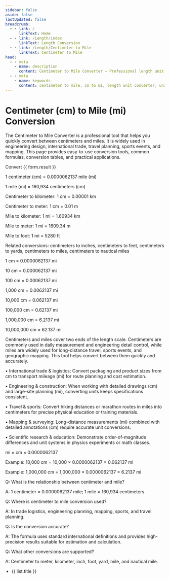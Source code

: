 ```yaml
---
sidebar: false
aside: false
lastUpdated: false
breadcrumb:
  - - link: /
      linkText: Home
  - - link: /Length/index
      linkText: Length Conversion
  - - link: /Length/Centimeter-to-Mile
      linkText: Centimeter to Mile
head:
  - - meta
    - name: description
      content: Centimeter to Mile Converter — Professional length unit conversion tool. Convert centimeters (cm) to miles (mi) with precise formulas and practical tables. Supports conversions among centimeter, mile, kilometer, and meter, with real-world examples.
  - - meta
    - name: keywords
      content: centimeter to mile, cm to mi, length unit converter, unit conversion, distance conversion, cm to km, cm to m, mile to kilometer, mile to meter, length conversion table, international trade, engineering, travel, mapping
---
```


# Centimeter (cm) to Mile (mi) Conversion

The Centimeter to Mile Converter is a professional tool that helps you quickly convert between centimeters and miles. It is widely used in engineering design, international trade, travel planning, sports events, and mapping. This page provides easy-to-use conversion tools, common formulas, conversion tables, and practical applications.

<script setup>
import { reactive, ref, computed } from "vue";
import { NCard, NButton, NTag, NForm, NFormItem, NInputNumber, NGrid, NGi } from "naive-ui";
import { Length } from "../files";
const seoKey = [
  'Unit converter',
  'Unit conversion',
  'Length unit converter',
  'Length unit conversion',
  'Size conversion',
  'Length conversion table',
  'cm to mi',
  'centimeter to mile',
  'mile to kilometer',
  'mile to meter',
  'centimeter to meter',
  'distance conversion',
  'measurement conversion',
  'engineering length conversion',
  'mapping distance conversion'
];
const form = reactive({
  title: "Centimeter to Mile Conversion",
  value: 0,
  result: 0,
});
const convertHandler = () => {
  if (!form.value) return (form.result = "Please enter a valid number.");
  form.result = `${form.value} cm = ${(form.value * 0.0000062137).toFixed(8)} mi`;
};
</script>

<n-grid cols="1 s:1 m:1 l:1 xl:2 2xl:2" x-gap="40">
  <n-gi>
    <n-card :hoverable="true" :bordered="false" size="huge" :title="form.title">
      <n-form label-placement="left" label-width="auto" require-mark-placement="right-hanging" :style="{ maxWidth: '640px' }">
        <n-form-item label="Centimeter (cm)">
          <n-input-number v-model:value="form.value" clearable placeholder="Enter centimeters" />
        </n-form-item>
        <n-form-item>
          <n-button type="primary" @click="convertHandler">Convert</n-button>
        </n-form-item>
        <n-form-item label="Result">
          <n-tag type="success">{{ form.result }}</n-tag>
        </n-form-item>
      </n-form>
      <template #footer>
        <div style="display: inline-block">
          SEO: Consistent with length conversion theme
          <span v-for="(item, index) in seoKey" :key="index">{{ item }}, </span>
        </div>
      </template>
    </n-card>
  </n-gi>
  <n-gi>
    <n-grid cols="1 s:1 m:1 l:1 xl:2 2xl:2" x-gap="40">
      <n-gi>
        <n-card :bordered="false" :hoverable="true" title="Common Conversion Formulas">
          <p>1 centimeter (cm) = 0.0000062137 mile (mi)</p>
          <p>1 mile (mi) = 160,934 centimeters (cm)</p>
          <p>Centimeter to kilometer: 1 cm = 0.00001 km</p>
          <p>Centimeter to meter: 1 cm = 0.01 m</p>
          <p>Mile to kilometer: 1 mi = 1.60934 km</p>
          <p>Mile to meter: 1 mi = 1609.34 m</p>
          <p>Mile to foot: 1 mi = 5280 ft</p>
          <p>Related conversions: centimeters to inches, centimeters to feet, centimeters to yards, centimeters to miles, centimeters to nautical miles</p>
        </n-card>
      </n-gi>
      <n-gi>
        <n-card :bordered="false" :hoverable="true" title="Basic Conversion Table">
          <p>1 cm = 0.0000062137 mi</p>
          <p>10 cm = 0.000062137 mi</p>
          <p>100 cm = 0.00062137 mi</p>
          <p>1,000 cm = 0.0062137 mi</p>
          <p>10,000 cm = 0.062137 mi</p>
          <p>100,000 cm = 0.62137 mi</p>
          <p>1,000,000 cm = 6.2137 mi</p>
          <p>10,000,000 cm = 62.137 mi</p>
        </n-card>
      </n-gi>
      <n-gi>
        <n-card :bordered="false" :hoverable="true" title="Practical Applications">
          <p>
            Centimeters and miles cover two ends of the length scale. Centimeters are commonly used in daily measurement and engineering detail control, while miles are widely used for long-distance travel, sports events, and geographic mapping. This tool helps convert between them quickly and accurately.
          </p>
          <p>
            • International trade & logistics: Convert packaging and product sizes from cm to transport mileage (mi) for route planning and cost estimation.
          </p>
          <p>
            • Engineering & construction: When working with detailed drawings (cm) and large-site planning (mi), converting units keeps specifications consistent.
          </p>
          <p>
            • Travel & sports: Convert hiking distances or marathon routes in miles into centimeters for precise physical education or training materials.
          </p>
          <p>
            • Mapping & surveying: Long-distance measurements (mi) combined with detailed annotations (cm) require accurate unit conversions.
          </p>
          <p>
            • Scientific research & education: Demonstrate order-of-magnitude differences and unit systems in physics experiments or math classes.
          </p>
        </n-card>
      </n-gi>
      <n-gi>
        <n-card :bordered="false" :hoverable="true" title="Conversion Formula">
          <p>mi = cm × 0.0000062137</p>
          <p>Example: 10,000 cm = 10,000 × 0.0000062137 = 0.062137 mi</p>
          <p>Example: 1,000,000 cm = 1,000,000 × 0.0000062137 = 6.2137 mi</p>
        </n-card>
      </n-gi>
      <n-gi>
        <n-card :hoverable="true" :bordered="false" title="Frequently Asked Questions">
          <p>Q: What is the relationship between centimeter and mile?</p>
          <p>A: 1 centimeter = 0.0000062137 mile; 1 mile = 160,934 centimeters.</p>
          <p>Q: Where is centimeter to mile conversion used?</p>
          <p>A: In trade logistics, engineering planning, mapping, sports, and travel planning.</p>
          <p>Q: Is the conversion accurate?</p>
          <p>A: The formula uses standard international definitions and provides high-precision results suitable for estimation and calculation.</p>
          <p>Q: What other conversions are supported?</p>
          <p>A: Centimeter to meter, kilometer, inch, foot, yard, mile, and nautical mile.</p>
        </n-card>
      </n-gi>
    </n-grid>
  </n-gi>
</n-grid>

<n-grid cols="1 200:2 600:3 800:4 1200:5" x-gap="20" y-gap="20">
  <n-gi v-for="(item, index) in Length" :key="index">
    <n-card :title="item.title" :bordered="false" :hoverable="true">
      <ul style="padding-left: 20px">
        <li v-for="(list, key) in item.list" :key="key"><a :href="list.link">{{ list.title }}</a></li>
      </ul>
    </n-card>
  </n-gi>
</n-grid>